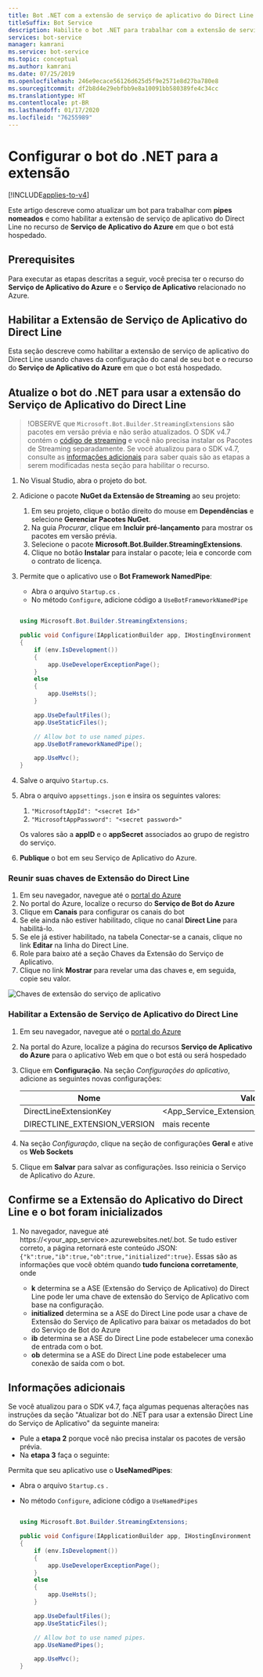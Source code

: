 ```yaml
---
title: Bot .NET com a extensão de serviço de aplicativo do Direct Line
titleSuffix: Bot Service
description: Habilite o bot .NET para trabalhar com a extensão de serviço de aplicativo do Direct Line
services: bot-service
manager: kamrani
ms.service: bot-service
ms.topic: conceptual
ms.author: kamrani
ms.date: 07/25/2019
ms.openlocfilehash: 246e9ecace56126d625d5f9e2571e8d27ba780e8
ms.sourcegitcommit: df2b8d4e29ebfbb9e8a10091bb580389fe4c34cc
ms.translationtype: HT
ms.contentlocale: pt-BR
ms.lasthandoff: 01/17/2020
ms.locfileid: "76255989"
---
```

# <a name="configure-net-bot-for-extension"></a>Configurar o bot do .NET para a extensão

[!INCLUDE[applies-to-v4](includes/applies-to.md)]

Este artigo descreve como atualizar um bot para trabalhar com **pipes nomeados** e como habilitar a extensão de serviço de aplicativo do Direct Line no recurso de **Serviço de Aplicativo do Azure** em que o bot está hospedado.  

## <a name="prerequisites"></a>Prerequisites

Para executar as etapas descritas a seguir, você precisa ter o recurso do **Serviço de Aplicativo do Azure** e o **Serviço de Aplicativo** relacionado no Azure.

## <a name="enable-direct-line-app-service-extension"></a>Habilitar a Extensão de Serviço de Aplicativo do Direct Line

Esta seção descreve como habilitar a extensão de serviço de aplicativo do Direct Line usando chaves da configuração do canal de seu bot e o recurso do **Serviço de Aplicativo do Azure** em que o bot está hospedado.

## <a name="update-net-bot-to-use-direct-line-app-service-extension"></a>Atualize o bot do .NET para usar a extensão do Serviço de Aplicativo do Direct Line

>!OBSERVE que `Microsoft.Bot.Builder.StreamingExtensions` são pacotes em versão prévia e não serão atualizados. O SDK v4.7 contém o [código de streaming](https://github.com/microsoft/botbuilder-dotnet/tree/master/libraries/Microsoft.Bot.Builder/Streaming) e você não precisa instalar os Pacotes de Streaming separadamente. Se você atualizou para o SDK v4.7, consulte as [informações adicionais](bot-service-channel-directline-extension-net-bot.md#additional-information) para saber quais são as etapas a serem modificadas nesta seção para habilitar o recurso. 

1. No Visual Studio, abra o projeto do bot.
2. Adicione o pacote **NuGet da Extensão de Streaming** ao seu projeto:
    1. Em seu projeto, clique o botão direito do mouse em **Dependências** e selecione **Gerenciar Pacotes NuGet**.
    2. Na guia *Procurar*, clique em **Incluir pré-lançamento** para mostrar os pacotes em versão prévia.
    3. Selecione o pacote **Microsoft.Bot.Builder.StreamingExtensions**.
    4. Clique no botão **Instalar** para instalar o pacote; leia e concorde com o contrato de licença. 
3. Permite que o aplicativo use o **Bot Framework NamedPipe**:
    - Abra o arquivo `Startup.cs` .
    - No método ``Configure``, adicione código a ``UseBotFrameworkNamedPipe``

    ```csharp

    using Microsoft.Bot.Builder.StreamingExtensions;

    public void Configure(IApplicationBuilder app, IHostingEnvironment env)
    {
        if (env.IsDevelopment())
        {
            app.UseDeveloperExceptionPage();
        }
        else
        {
            app.UseHsts();
        }

        app.UseDefaultFiles();
        app.UseStaticFiles();

        // Allow bot to use named pipes.
        app.UseBotFrameworkNamedPipe();

        app.UseMvc();
    }
    ```

4. Salve o arquivo `Startup.cs`.
5. Abra o arquivo `appsettings.json` e insira os seguintes valores:
    1. `"MicrosoftAppId": "<secret Id>"`
    2. `"MicrosoftAppPassword": "<secret password>"`

    Os valores são a **appID** e o **appSecret** associados ao grupo de registro do serviço.

6. **Publique** o bot em seu Serviço de Aplicativo do Azure.

### <a name="gather-your-direct-line-extension-keys"></a>Reunir suas chaves de Extensão do Direct Line

1. Em seu navegador, navegue até o [portal do Azure](https://portal.azure.com/)
1. No portal do Azure, localize o recurso do **Serviço de Bot do Azure**
1. Clique em **Canais** para configurar os canais do bot
1. Se ele ainda não estiver habilitado, clique no canal **Direct Line** para habilitá-lo. 
1. Se ele já estiver habilitado, na tabela Conectar-se a canais, clique no link **Editar** na linha do Direct Line.
1. Role para baixo até a seção Chaves da Extensão do Serviço de Aplicativo. 
1. Clique no link **Mostrar** para revelar uma das chaves e, em seguida, copie seu valor.

![Chaves de extensão do serviço de aplicativo](./media/channels/direct-line-extension-extension-keys.png)

### <a name="enable-the-direct-line-app-service-extension"></a>Habilitar a Extensão de Serviço de Aplicativo do Direct Line

1. Em seu navegador, navegue até o [portal do Azure](https://portal.azure.com/)
1. Na portal do Azure, localize a página do recursos **Serviço de Aplicativo do Azure** para o aplicativo Web em que o bot está ou será hospedado
1. Clique em **Configuração**. Na seção *Configurações do aplicativo*, adicione as seguintes novas configurações:

    |Nome|Valor|
    |---|---|
    |DirectLineExtensionKey|<App_Service_Extension_Key_From_Section_1>|
    |DIRECTLINE_EXTENSION_VERSION|mais recente|

1. Na seção *Configuração*, clique na seção de configurações **Geral** e ative os **Web Sockets**
1. Clique em **Salvar** para salvar as configurações. Isso reinicia o Serviço de Aplicativo do Azure.

## <a name="confirm-direct-line-app-extension-and-the-bot-are-initialized"></a>Confirme se a Extensão do Aplicativo do Direct Line e o bot foram inicializados

1. No navegador, navegue até https://<your_app_service>.azurewebsites.net/.bot. Se tudo estiver correto, a página retornará este conteúdo JSON: `{"k":true,"ib":true,"ob":true,"initialized":true}`. Essas são as informações que você obtém quando **tudo funciona corretamente**, onde

    - **k** determina se a ASE (Extensão do Serviço de Aplicativo) do Direct Line pode ler uma chave de extensão do Serviço de Aplicativo com base na configuração. 
    - **initialized** determina se a ASE do Direct Line pode usar a chave de Extensão do Serviço de Aplicativo para baixar os metadados do bot do Serviço de Bot do Azure
    - **ib** determina se a ASE do Direct Line pode estabelecer uma conexão de entrada com o bot.
    - **ob** determina se a ASE do Direct Line pode estabelecer uma conexão de saída com o bot. 

## <a name="additional-information"></a>Informações adicionais 

Se você atualizou para o SDK v4.7, faça algumas pequenas alterações nas instruções da seção "Atualizar bot do .NET para usar a extensão Direct Line do Serviço de Aplicativo" da seguinte maneira: 
- Pule a **etapa 2** porque você não precisa instalar os pacotes de versão prévia. 
- Na **etapa 3** faça o seguinte:  

Permita que seu aplicativo use o **UseNamedPipes**:
- Abra o arquivo `Startup.cs` .
- No método ``Configure``, adicione código a ``UseNamedPipes``

    ```csharp

    using Microsoft.Bot.Builder.StreamingExtensions;

    public void Configure(IApplicationBuilder app, IHostingEnvironment env)
    {
        if (env.IsDevelopment())
        {
            app.UseDeveloperExceptionPage();
        }
        else
        {
            app.UseHsts();
        }

        app.UseDefaultFiles();
        app.UseStaticFiles();

        // Allow bot to use named pipes.
        app.UseNamedPipes();

        app.UseMvc();
    }

    ```

